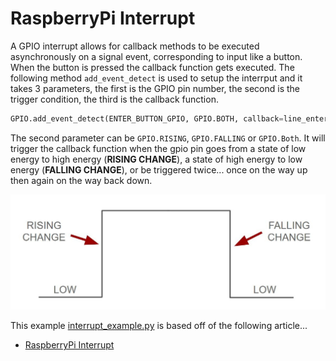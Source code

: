 # RaspberryPi Interrupt
A GPIO interrupt allows for callback methods to be executed asynchronously on a signal event, corresponding to input like a button.  When the button is pressed the callback function gets executed. The following method `add_event_detect` is used to setup the interrput and it takes 3 parameters, the first is the GPIO pin number, the second is the trigger condition, the third is the callback function.
```python
GPIO.add_event_detect(ENTER_BUTTON_GPIO, GPIO.BOTH, callback=line_enter_callback)
```
The second parameter can be `GPIO.RISING`, `GPIO.FALLING` or `GPIO.Both`.  It will trigger the callback function when the gpio pin goes from a state of low energy to high energy (**RISING CHANGE**), a state of high energy to low energy (**FALLING CHANGE**), or be triggered twice... once on the way up then again on the way back down.   

![Arduino interrput Model](/diagrams/arduino_interrupt_mode.jpg)


 This example [interrupt_example.py](./interrupt_example.py) is based off of the following article...
- [RaspberryPi Interrupt](https://roboticsbackend.com/raspberry-pi-gpio-interrupts-tutorial/)



